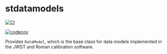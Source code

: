 # stdatamodels

[![CI](https://github.com/spacetelescope/stdatamodels/actions/workflows/ci.yml/badge.svg)](https://github.com/spacetelescope/stdatamodels/actions/workflows/ci.yml)

[![codecov](https://codecov.io/gh/spacetelescope/stdatamodels/branch/master/graph/badge.svg?token=TrmUKaTP2t)](https://codecov.io/gh/spacetelescope/stdatamodels)


Provides `DataModel`, which is the base class for data models implemented in the JWST and Roman calibration software.
